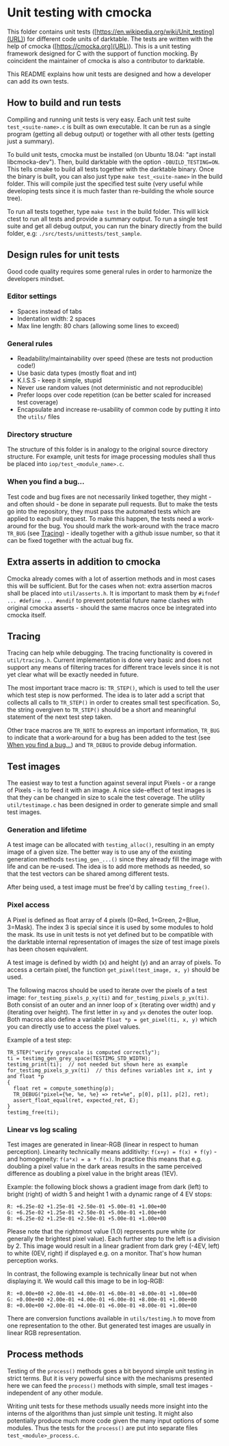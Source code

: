 # Unit testing with cmocka

This folder contains unit tests
([https://en.wikipedia.org/wiki/Unit_testing](URL)) for different code units of
darktable. The tests are written with the help of cmocka
([https://cmocka.org](URL)).  This is a unit testing framework designed for C
with the support of function mocking. By coincident the maintainer of cmocka is
also a contributor to darktable.

This README explains how unit tests are designed and how a developer can add its
own tests.


## How to build and run tests

Compiling and running unit tests is very easy. Each unit test suite
`test_<suite-name>.c` is built as own executable. It can be run as a single
program (getting all debug output) or together with all other tests (getting
just a summary).

To build unit tests, cmocka must be installed (on Ubuntu 18.04: "apt install
libcmocka-dev"). Then, build darktable with the option `-DBUILD_TESTING=ON`.
This tells cmake to build all tests together with the darktable binary. Once the
binary is built, you can also just type `make test_<suite-name>` in the build
folder. This will compile just the specified test suite (very useful while
developing tests since it is much faster than re-building the whole source
tree).

To run all tests together, type `make test` in the build folder. This will kick
ctest to run all tests and provide a summary output. To run a single test suite
and get all debug output, you can run the binary directly from the build folder,
e.g: `./src/tests/unittests/test_sample`.

## Design rules for unit tests

Good code quality requires some general rules in order to harmonize the
developers mindset.

### Editor settings
* Spaces instead of tabs
* Indentation width: 2 spaces
* Max line length: 80 chars (allowing some lines to exceed)

### General rules
* Readability/maintainability over speed (these are tests not production code!)
* Use basic data types (mostly float and int)
* K.I.S.S - keep it simple, stupid
* Never use random values (not deterministic and not reproducible)
* Prefer loops over code repetition (can be better scaled for increased test
  coverage)
* Encapsulate and increase re-usability of common code by putting it into the
  `utils/` files

### Directory structure
The structure of this folder is in analogy to the original source directory
structure. For example, unit tests for image processing modules shall thus be
placed into `iop/test_<module_name>.c`.

### When you find a bug...
Test code and bug fixes are not necessarily linked together, they might - and
often should - be done in separate pull requests. But to make the tests go into
the repository, they must pass the automated tests which are applied to each
pull request. To make this happen, the tests need a work-around for the bug. You
should mark the work-around with the trace macro `TR_BUG` (see
[Tracing](#tracing)) - ideally together with a github issue number, so that it
can be fixed together with the actual bug fix.


## Extra asserts in addition to cmocka

Cmocka already comes with a lot of assertion methods and in most cases this will
be sufficient. But for the cases when not: extra assertion macros shall be
placed into `util/asserts.h`. It is important to mask them by `#ifndef ...
#define ... #endif` to prevent potential future name clashes with original
cmocka asserts - should the same macros once be integrated into cmocka itself.


## Tracing

Tracing can help while debugging. The tracing functionality is covered in
`util/tracing.h`.  Current implementation is done very basic and does not
support any means of filtering traces for different trace levels since it is not
yet clear what will be exactly needed in future.

The most important trace macro is: `TR_STEP()`, which is used to tell the user
which test step is now performed. The idea is to later add a script that
collects all calls to `TR_STEP()` in order to creates small test specification.
So, the string overgiven to `TR_STEP()` should be a short and meaningful
statement of the next test step taken.

Other trace macros are `TR_NOTE` to express an important information, `TR_BUG`
to indicate that a work-around for a bug has been added to the test (see [When
you find a bug...](#when-you-find-a-bug)) and `TR_DEBUG` to provide debug
information.


## Test images

The easiest way to test a function against several input Pixels - or a range of
Pixels - is to feed it with an image. A nice side-effect of test images is that
they can be changed in size to scale the test coverage. The utility
`util/testimage.c` has been designed in order to generate simple and small test
images.

### Generation and lifetime

A test image can be allocated with `testimg_alloc()`, resulting in an empty
image of a given size.  The better way is to use any of the existing generation
methods `testimg_gen_...()` since they already fill the image with life and can
be re-used. The idea is to add more methods as needed, so that the test vectors
can be shared among different tests.

After being used, a test image must be free'd by calling `testimg_free()`.

### Pixel access

A Pixel is defined as float array of 4 pixels (0=Red, 1=Green, 2=Blue, 3=Mask).
The index 3 is special since it is used by some modules to hold the mask. Its
use in unit tests is not yet defined but to be compatible with the darktable
internal representation of images the size of test image pixels has been chosen
equivalent.

A test image is defined by width (x) and height (y) and an array of pixels. To
access a certain pixel, the function `get_pixel(test_image, x, y)` should be
used.

The following macros should be used to iterate over the pixels of a test image:
`for_testimg_pixels_p_xy(ti)` and `for_testimg_pixels_p_yx(ti)`. Both consist of
an outer and an inner loop of x (iterating over width) and y (iterating over
height). The first letter in `xy` and `yx` denotes the outer loop. Both macros
also define a variable `float *p = get_pixel(ti, x, y)` which you can directly
use to access the pixel values.

Example of a test step:
```
TR_STEP("verify greyscale is computed correctly");
ti = testimg_gen_grey_space(TESTIMG_STD_WIDTH);
testimg_print(ti);  // not needed but shown here as example
for_testimg_pixels_p_yx(ti)  // this defines variables int x, int y and float *p
{
  float ret = compute_something(p);
  TR_DEBUG("pixel={%e, %e, %e} => ret=%e", p[0], p[1], p[2], ret);
  assert_float_equal(ret, expected_ret, E);
}
testimg_free(ti);
```

### Linear vs log scaling

Test images are generated in linear-RGB (linear in respect to human perception).
Linearity technically means additivity: `f(x+y) = f(x) + f(y)` - and homogeneity:
`f(a*x) = a * f(x)`. In practice this means that e.g. doubling a pixel value in
the dark areas results in the same perceived difference as doubling a pixel
value in the bright areas (1EV).

Example: the following block shows a gradient image from dark (left) to bright
(right) of width 5 and height 1 with a dynamic range of 4 EV stops:

```
R: +6.25e-02 +1.25e-01 +2.50e-01 +5.00e-01 +1.00e+00
G: +6.25e-02 +1.25e-01 +2.50e-01 +5.00e-01 +1.00e+00
B: +6.25e-02 +1.25e-01 +2.50e-01 +5.00e-01 +1.00e+00
```

Please note that the rightmost value (1.0) represents pure white (or generally
the brightest pixel value). Each further step to the left is a division by 2.
This image would result in a linear gradient from dark grey (-4EV, left) to
white (0EV, right) if displayed e.g. on a monitor. That's how human perception
works.

In contrast, the following example is technically linear but not when displaying
it. We would call this image to be in log-RGB:

```
R: +0.00e+00 +2.00e-01 +4.00e-01 +6.00e-01 +8.00e-01 +1.00e+00
G: +0.00e+00 +2.00e-01 +4.00e-01 +6.00e-01 +8.00e-01 +1.00e+00
B: +0.00e+00 +2.00e-01 +4.00e-01 +6.00e-01 +8.00e-01 +1.00e+00
```

There are conversion functions available in `utils/testimg.h` to move from one
representation to the other. But generated test images are usually in linear RGB
representation.


## Process methods

Testing of the `process()` methods goes a bit beyond simple unit testing in
strict terms. But it is very powerful since with the mechanisms presented here
we can feed the `process()` methods with simple, small test images - independent
of any other module.

Writing unit tests for these methods usually needs more insight into the interns
of the algorithms than just simple unit testing. It might also potentially
produce much more code given the many input options of some modules. Thus the
tests for the `process()` are put into separate files `test_<module>_process.c`.
